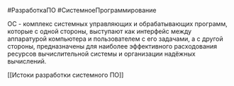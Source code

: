#РазработкаПО #СистемноеПрограммирование 

ОС - комплекс системных управляющих и обрабатывающих программ, которые с одной стороны, выступают как интерфейс между аппаратурой компьютера и пользователем с его задачами, а с другой стороны, предназначены для наиболее эффективного расходования ресурсов вычислительной системы и организации надёжных вычислений.

[[Истоки разработки системного ПО]]